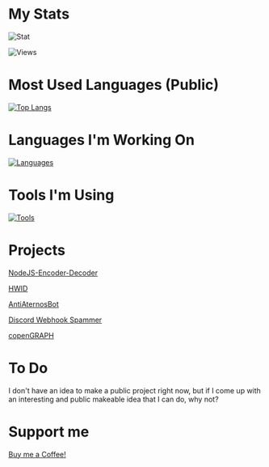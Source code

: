 # My Stats
![Stat](https://github-readme-stats.vercel.app/api?username=CrawLeyYou&show_icons=true&theme=synthwave&include_all_commits=true&count_private=true)

![Views](https://komarev.com/ghpvc/?username=CrawLeyYou&style=flat-square)
# Most Used Languages (Public)
[![Top Langs](https://github-readme-stats.vercel.app/api/top-langs/?username=CrawLeyYou&layout=compact)](https://github.com/anuraghazra/github-readme-stats)
# Languages I'm Working On
[![Languages](https://skillicons.dev/icons?i=js,kotlin,nodejs,cs,powershell&theme=dark)](https://skillicons.dev)
# Tools I'm Using
[![Tools](https://skillicons.dev/icons?i=visualstudio,vscode,postman,idea,git&theme=dark)](https://skillicons.dev)
# Projects

[NodeJS-Encoder-Decoder](https://github.com/CrawLeyYou/NodeJS-Encoder-Decoder)

[HWID](https://github.com/CrawLeyYou/CSharp-HWID)

[AntiAternosBot](https://github.com/AntiAternosBot)

[Discord Webhook Spammer](https://github.com/CrawLeyYou/Discord-Webhook-Spammer)

[copenGRAPH](https://github.com/AntiAternosBot/copenGRAPH)
# To Do
I don't have an idea to make a public project right now, but if I come up with an interesting and public makeable idea that I can do, why not?

# Support me

[Buy me a Coffee!](https://www.buymeacoffee.com/crawleyyou)
